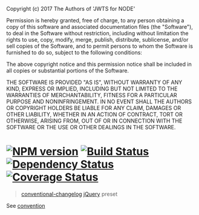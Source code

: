 Copyright (c) 2017 The Authors of 'JWTS for NODE'

Permission is hereby granted, free of charge, to any person obtaining a copy of
this software and associated documentation files (the "Software"), to deal in
the Software without restriction, including without limitation the rights to
use, copy, modify, merge, publish, distribute, sublicense, and/or sell copies of
the Software, and to permit persons to whom the Software is furnished to do so,
subject to the following conditions:

The above copyright notice and this permission notice shall be included in all
copies or substantial portions of the Software.

THE SOFTWARE IS PROVIDED "AS IS", WITHOUT WARRANTY OF ANY KIND, EXPRESS OR
IMPLIED, INCLUDING BUT NOT LIMITED TO THE WARRANTIES OF MERCHANTABILITY, FITNESS
FOR A PARTICULAR PURPOSE AND NONINFRINGEMENT. IN NO EVENT SHALL THE AUTHORS OR
COPYRIGHT HOLDERS BE LIABLE FOR ANY CLAIM, DAMAGES OR OTHER LIABILITY, WHETHER
IN AN ACTION OF CONTRACT, TORT OR OTHERWISE, ARISING FROM, OUT OF OR IN
CONNECTION WITH THE SOFTWARE OR THE USE OR OTHER DEALINGS IN THE SOFTWARE.
#  [![NPM version][npm-image]][npm-url] [![Build Status][travis-image]][travis-url] [![Dependency Status][daviddm-image]][daviddm-url] [![Coverage Status][coveralls-image]][coveralls-url]

> [conventional-changelog](https://github.com/ajoslin/conventional-changelog) [jQuery](https://github.com/jquery/jquery) preset


See [convention](convention.md)


[npm-image]: https://badge.fury.io/js/conventional-changelog-jquery.svg
[npm-url]: https://npmjs.org/package/conventional-changelog-jquery
[travis-image]: https://travis-ci.org/stevemao/conventional-changelog-jquery.svg?branch=master
[travis-url]: https://travis-ci.org/stevemao/conventional-changelog-jquery
[daviddm-image]: https://david-dm.org/stevemao/conventional-changelog-jquery.svg?theme=shields.io
[daviddm-url]: https://david-dm.org/stevemao/conventional-changelog-jquery
[coveralls-image]: https://coveralls.io/repos/stevemao/conventional-changelog-jquery/badge.svg
[coveralls-url]: https://coveralls.io/r/stevemao/conventional-changelog-jquery
